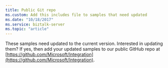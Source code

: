 ```yaml
---
title: Public Git repo
ms.custom: Add this includes file to samples that need updated
ms.date: "10/18/2017"
ms.service: biztalk-server
ms.topic: "article"
---
```


These samples need updated to the current version. Interested in updating them? If yes, then add your updated samples to our public GitHub repo at [https://github.com/Microsoft/Integration](https://github.com/Microsoft/Integration). 